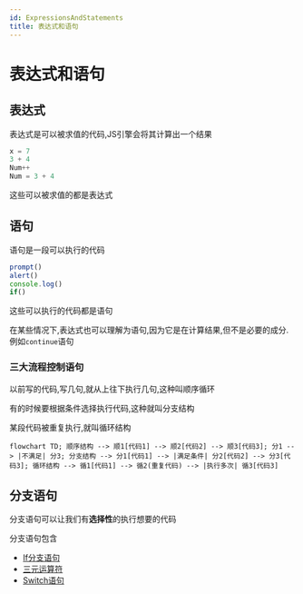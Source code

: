 ```yaml
---
id: ExpressionsAndStatements
title: 表达式和语句
---
```


# 表达式和语句

## 表达式

表达式是可以被求值的代码,JS引擎会将其计算出一个结果

```js showLineNumbers
x = 7
3 + 4
Num++
Num = 3 + 4
```

这些可以被求值的都是表达式

## 语句

语句是一段可以执行的代码

```js showLineNumbers
prompt()
alert()
console.log()
if()
```

这些可以执行的代码都是语句

在某些情况下,表达式也可以理解为语句,因为它是在计算结果,但不是必要的成分.例如`continue`语句

### 三大流程控制语句

以前写的代码,写几句,就从上往下执行几句,这种叫顺序循环

有的时候要根据条件选择执行代码,这种就叫分支结构

某段代码被重复执行,就叫循环结构

```mermaid
flowchart TD; 顺序结构 --> 顺1[代码1] --> 顺2[代码2] --> 顺3[代码3]; 分1 --> |不满足| 分3; 分支结构 --> 分1[代码1] --> |满足条件| 分2[代码2] --> 分3[代码3]; 循环结构 --> 循1[代码1] --> 循2(重复代码) --> |执行多次| 循3[代码3]
```

## 分支语句

分支语句可以让我们有**选择性**的执行想要的代码

分支语句包含

* [If分支语句](IfStatement)
* [三元运算符](TernaryOperator)
* [Switch语句](SwitchStatement.md)
